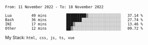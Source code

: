 <!--START_SECTION:waka-->

```text
From: 11 November 2022 - To: 18 November 2022

Lua         49 mins         █████████▒░░░░░░░░░░░░░░░   37.14 %
Bash        36 mins         ███████░░░░░░░░░░░░░░░░░░   27.74 %
INI         17 mins         ███▒░░░░░░░░░░░░░░░░░░░░░   13.46 %
Other       12 mins         ██▒░░░░░░░░░░░░░░░░░░░░░░   09.72 %
```

<!--END_SECTION:waka-->
My Stack: `html, css, js, ts, vue`
